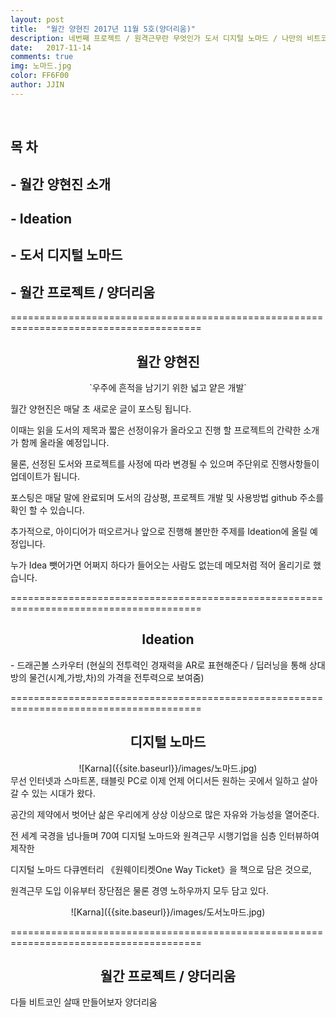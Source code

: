 ```yaml
---
layout: post
title:  "월간 양현진 2017년 11월 5호(양더리움)"
description: 네번째 프로젝트 / 원격근무란 무엇인가 도서 디지털 노마드 / 나만의 비트코인 양더리움
date:   2017-11-14
comments: true
img: 노마드.jpg
color: FF6F00
author: JJIN
---
```

<br>
<h2>목 차 </h2>
<h2>- 월간 양현진 소개</h2>
<h2>- Ideation</h2>
<h2>- 도서 디지털 노마드</h2>
<h2>- 월간 프로젝트 / 양더리움</h2>

=======================================================================================
<br>
<div style="text-align:center" markdown="1">
<h2>월간 양현진</h2>
`우주에 흔적을 남기기 위한 넓고 얕은 개발`
</div>

월간 양현진은 매달 초 새로운 글이 포스팅 됩니다.

이때는 읽을 도서의 제목과 짧은 선정이유가 올라오고 진행 할 프로젝트의 간략한 소개가 함께 올라올 예정입니다.

물론, 선정된 도서와 프로젝트를 사정에 따라 변경될 수 있으며 주단위로 진행사항들이 업데이트가 됩니다.

포스팅은 매달 말에 완료되며 도서의 감상평, 프로젝트 개발 및 사용방법 github 주소를 확인 할 수 있습니다.

추가적으로, 아이디어가 떠오르거나 앞으로 진행해 볼만한 주제를 Ideation에 올릴 예정입니다.

누가 Idea 뺏어가면 어쩌지 하다가 들어오는 사람도 없는데 메모처럼 적어 올리기로 했습니다.

=======================================================================================
<br>
<div style="text-align:center" markdown="1">
<h2>Ideation</h2>
</div>
 - 드래곤볼 스카우터 (현실의 전투력인 경재력을 AR로 표현해준다 / 딥러닝을 통해 상대방의 물건(시계,가방,차)의 가격을 전투력으로 보여줌)

=======================================================================================
<br>
<div style="text-align:center" markdown="1">
<h2>디지털 노마드</h2>
</div>
<div style="text-align:center" markdown="1">
![Karna]({{site.baseurl}}/images/노마드.jpg)
</div>
무선 인터넷과 스마트폰, 태블릿 PC로 이제 언제 어디서든 원하는 곳에서 일하고 살아갈 수 있는 시대가 왔다.

공간의 제약에서 벗어난 삶은 우리에게 상상 이상으로 많은 자유와 가능성을 열어준다.

전 세계 국경을 넘나들며 70여 디지털 노마드와 원격근무 시행기업을 심층 인터뷰하여 제작한 

디지털 노마드 다큐멘터리 《원웨이티켓One Way Ticket》을 책으로 담은 것으로,

원격근무 도입 이유부터 장단점은 물론 경영 노하우까지 모두 담고 있다.


<div style="text-align:center" markdown="1">
![Karna]({{site.baseurl}}/images/도서노마드.jpg)
</div>

=======================================================================================
<br>
<div style="text-align:center" markdown="1">
<h2>월간 프로젝트 / 양더리움</h2>
</div>

다들 비트코인 살때 만들어보자 양더리움
